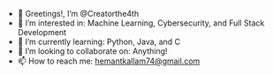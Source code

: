 - 👋 Greetings!, I’m @Creatorthe4th
- 👀 I’m interested in: Machine Learning, Cybersecurity, and Full Stack Development
- 🌱 I’m currently learning: Python, Java, and C
- 💞️ I’m looking to collaborate on: Anything!
- 📫 How to reach me: hemantkallam74@gmail.com

<!---
Creatorthe4th/Creatorthe4th is a ✨ special ✨ repository because its `README.md` (this file) appears on your GitHub profile.
You can click the Preview link to take a look at your changes.
--->

